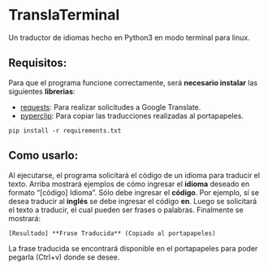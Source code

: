 # TranslaTerminal
Un traductor de idiomas hecho en Python3 en modo terminal para linux.

## Requisitos:

Para que el programa funcione correctamente, será **necesario instalar** las siguientes **librerias**:

* [requests](https://pypi.org/project/requests/ "Ir a requests en PyPI"): Para realizar solicitudes a Google Translate.
* [pyperclip](https://pypi.org/project/pyperclip/ "Ir a pyperclip en PyPI"): Para copiar las traducciones realizadas al portapapeles.

```
pip install -r requirements.txt
```

## Como usarlo:
Al ejecutarse, el programa solicitará el código de un idioma para traducir el texto. Arriba mostrará ejemplos de cómo ingresar el **idioma** deseado en formato “[código] Idioma”.
Sólo debe ingresar el **código**. Por ejemplo, sí se desea traducir al **inglés** se debe ingresar el código **en**.
Luego se solicitará el texto a traducir, el cual pueden ser frases o palabras.
Finalmente se mostrará:
```
[Resultado] **Frase Traducida** (Copiado al portapapeles)
```
La frase traducida se encontrará disponible en el portapapeles para poder pegarla (Ctrl+v) donde se desee.
